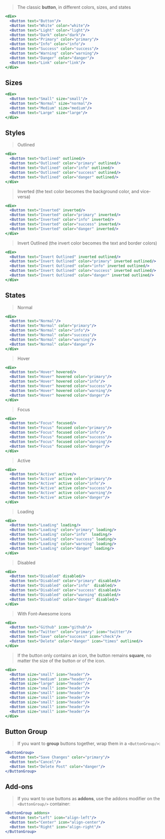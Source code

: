 > The classic **button**, in different colors, sizes, and states
```jsx
<div>
  <Button text="Button"/>
  <Button text="White" color="white"/>
  <Button text="Light" color="light"/>
  <Button text="Dark" color="dark"/>
  <Button text="Primary" color="primary"/>
  <Button text="Info" color="info"/>
  <Button text="Success" color="success"/>
  <Button text="Warning" color="warning"/>
  <Button text="Danger" color="danger"/>
  <Button text="Link" color="link"/>
</div>
```

## Sizes

```jsx
<div>
  <Button text="Small" size="small"/>
  <Button text="Normal" size="normal"/>
  <Button text="Medium" size="medium"/>
  <Button text="Large" size="large"/>
</div>
```

## Styles

> Outlined
```jsx
<div>
  <Button text="Outlined" outlined/>
  <Button text="Outlined" color="primary" outlined/>
  <Button text="Outlined" color="info" outlined/>
  <Button text="Outlined" color="success" outlined/>
  <Button text="Outlined" color="danger" outlined/>
</div>
```

> Inverted (the text color becomes the background color, and vice-versa)
```jsx
<div>
  <Button text="Inverted" inverted/>
  <Button text="Inverted" color="primary" inverted/>
  <Button text="Inverted" color="info" inverted/>
  <Button text="Inverted" color="success" inverted/>
  <Button text="Inverted" color="danger" inverted/>
</div>
```

> Invert Outlined (the invert color becomes the text and border colors)
```jsx
<div>
  <Button text="Invert Outlined" inverted outlined/>
  <Button text="Invert Outlined" color="primary" inverted outlined/>
  <Button text="Invert Outlined" color="info" inverted outlined/>
  <Button text="Invert Outlined" color="success" inverted outlined/>
  <Button text="Invert Outlined" color="danger" inverted outlined/>
</div>
```

## States

> Normal
```jsx
<div>
  <Button text="Normal"/>
  <Button text="Normal" color="primary"/>
  <Button text="Normal" color="info"/>
  <Button text="Normal" color="success"/>
  <Button text="Normal" color="warning"/>
  <Button text="Normal" color="danger"/>
</div>
```

> Hover
```jsx
<div>
  <Button text="Hover" hovered/>
  <Button text="Hover" hovered color="primary"/>
  <Button text="Hover" hovered color="info"/>
  <Button text="Hover" hovered color="success"/>
  <Button text="Hover" hovered color="warning"/>
  <Button text="Hover" hovered color="danger"/>
</div>
```

> Focus
```jsx
<div>
  <Button text="Focus" focused/>
  <Button text="Focus" focused color="primary"/>
  <Button text="Focus" focused color="info"/>
  <Button text="Focus" focused color="success"/>
  <Button text="Focus" focused color="warning"/>
  <Button text="Focus" focused color="danger"/>
</div>
```

> Active
```jsx
<div>
  <Button text="Active" active/>
  <Button text="Active" active color="primary"/>
  <Button text="Active" active color="info"/>
  <Button text="Active" active color="success"/>
  <Button text="Active" active color="warning"/>
  <Button text="Active" active color="danger"/>
</div>
```

> Loading
```jsx
<div>
  <Button text="Loading" loading/>
  <Button text="Loading" color="primary" loading/>
  <Button text="Loading" color="info"  loading/>
  <Button text="Loading" color="success" loading/>
  <Button text="Loading" color="warning" loading/>
  <Button text="Loading" color="danger" loading/>
</div>
```

> Disabled
```jsx
<div>
  <Button text="Disabled" disabled/>
  <Button text="Disabled" color="primary" disabled/>
  <Button text="Disabled" color="info"  disabled/>
  <Button text="Disabled" color="success" disabled/>
  <Button text="Disabled" color="warning" disabled/>
  <Button text="Disabled" color="danger" disabled/>
</div>
```

> With Font-Awesome icons
```jsx
<div>
  <Button text="Github" icon="github"/>
  <Button text="Twitter" color="primary" icon="twitter"/>
  <Button text="Save" color="success" icon="check"/>
  <Button text="Delete" color="danger" icon="times" outlined/>
</div>
```

> If the button only contains an icon, the button remains **square**, no matter the size of the button or of the icon.
```jsx
<div>
  <Button size="small" icon="header"/>
  <Button size="medium" icon="header"/>
  <Button size="large" icon="header"/>  
  <Button size="small" icon="header"/>
  <Button size="small" icon="header"/>
  <Button size="small" icon="header"/>  
  <Button size="small" icon="header"/>
  <Button size="small" icon="header"/>
  <Button size="small" icon="header"/>
</div>
```

## Button Group
> If you want to **group** buttons together, wrap them in a `<ButtonGroup/>`:
```jsx
<ButtonGroup>
  <Button text="Save Changes" color="primary"/>
  <Button text="Cancel"/>
  <Button text="Delete Post" color="danger"/>
</ButtonGroup>
```

## Add-ons
> If you want to use buttons as **addons**, use the addons modifier on the `<ButtonGroup/>` container:

```jsx
<ButtonGroup addons>
  <Button text="Left" icon="align-left"/>
  <Button text="Center" icon="align-center"/>
  <Button text="Right" icon="align-right"/>
</ButtonGroup>
```


